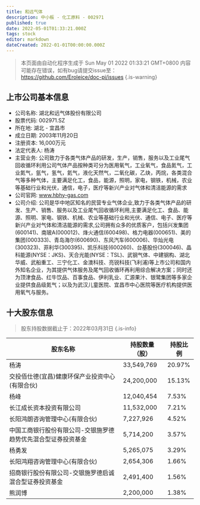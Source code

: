 ```yaml
---
title: 和远气体
description: 中小板 - 化工原料 - 002971
published: true
date: 2022-05-01T01:33:21.000Z
tags: stock
editor: markdown
dateCreated: 2022-01-01T00:00:00.000Z
---
```


> 本页面由自动化程序生成于 Sun May 01 2022 01:33:21 GMT+0800
> 内容可能存在错误，如有bug请提交issue至：https://github.com/Eroleice/doc-pi/issues
{.is-warning}

## 上市公司基本信息
- 公司名称: 湖北和远气体股份有限公司
- 股票代码: 002971.SZ
- 所在地: 湖北 - 宜昌市
- 成立日期: 2003年11月20日
- 注册资本: 16,000万元
- 法定代表人: 杨涛
- 主营业务: 公司致力于各类气体产品的研发，生产，销售，服务以及工业尾气回收循环利用公司气体产品按种类可分为医用氧气，工业氧气，食品氮气，工业氮气，氩气，氢气，氦气，液化天然气，二氧化碳，乙炔，丙烷，各类混合气等多种气体，主要满足化工，食品，能源，照明，家电，钢铁，机械，农业等基础行业和光伏，通信，电子，医疗等新兴产业对气体和清洁能源的需求
- 公司官网: www.hbhy-gas.com
- 公司介绍: 公司是华中地区知名的民营专业气体企业,致力于各类气体产品的研发、生产、销售、服务以及工业尾气回收循环利用,主要满足化工、食品、能源、照明、家电、钢铁、机械、农业等基础行业和光伏、通信、电子、医疗等新兴产业对气体和清洁能源的需求,公司拥有众多的优质客户，包括兴发集团(600141)、南玻A(000012)、烽火通信(600498)、格力电器(000651)、美的集团(000333)、青岛海尔(600690)、东风汽车(600006)、华灿光电(300323)、菲利华(300395)、凯乐科技(600260)、台基股份(300046)、晶科能源(NYSE：JKS)、天合光能(NYSE：TSL)、武钢气体、中建钢构、湖北华威、武船重工、三宁化工、金澳科技、亮锐科技(飞利浦)等上市公司和国内外知名企业，为其提供气体服务及尾气回收循环再利用综合解决方案；同时还为顶津食品、红牛饮品、百事食品、伊利乳业、汇源果汁、银鹭集团等多家企业提供食品级氮气；以及为武汉儿童医院、宜昌市中心医院等医疗机构提供医用氧气与服务。


## 十大股东信息
> 股东持股数据截止于：2022年03月31日
{.is-info}

| 股东名称 | 持股数量（股） | 持股比例 |
| --- | --- | --- |
| 杨涛 | 33,549,769 | 20.97% |
| 交投佰仕德(宜昌)健康环保产业投资中心(有限合伙) | 24,200,000 | 15.13% |
| 杨峰 | 12,040,454 | 7.53% |
| 长江成长资本投资有限公司 | 11,532,000 | 7.21% |
| 长阳鸿朗咨询管理中心(有限合伙) | 7,227,926 | 4.52% |
| 中国工商银行股份有限公司-交银施罗德趋势优先混合型证券投资基金 | 5,714,200 | 3.57% |
| 杨勇发 | 5,265,075 | 3.29% |
| 长阳鸿翔咨询管理中心(有限合伙) | 2,654,306 | 1.66% |
| 招商银行股份有限公司-交银施罗德启诚混合型证券投资基金 | 2,491,400 | 1.56% |
| 熊润博 | 2,200,000 | 1.38% |




